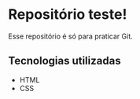 # Repositório teste!

Esse repositório é só para praticar Git.

## Tecnologias utilizadas

- HTML
- CSS
